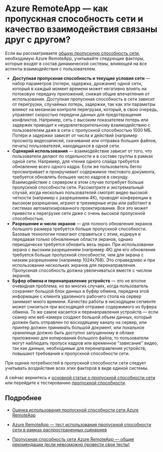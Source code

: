 <properties 
    pageTitle="Azure RemoteApp — как пропускная способность сети и качество взаимодействия связаны друг с другом? | Microsoft Azure"
	description="Сведения о том, как пропускная способность сети в Azure RemoteApp может влиять на качество взаимодействия с пользователем."
	services="remoteapp"
	documentationCenter="" 
	authors="lizap" 
	manager="mbaldwin" />

<tags 
    ms.service="remoteapp" 
    ms.workload="compute" 
    ms.tgt_pltfrm="na" 
    ms.devlang="na" 
    ms.topic="article" 
    ms.date="03/31/2016" 
    ms.author="elizapo" />

# Azure RemoteApp — как пропускная способность сети и качество взаимодействия связаны друг с другом?

Если вы рассматриваете [общую пропускную способность сети](remoteapp-bandwidth.md), необходимую Azure RemoteApp, учитывайте следующие факторы, которые входят в состав динамической системы, влияющей на все аспекты взаимодействия с пользователем.

- **Доступная пропускная способность и текущие условия сети** — набор параметров (потери, задержка, дрожание) одной сети, который в каждый момент времени может негативно влиять на потоковую передачу приложений, снижая общие впечатления от использования. Доступная пропускная способность в сети зависит от перегрузки, случайных потерь, задержки, так как эти параметры влияют на механизм контроля перегрузки, который, в свою очередь, управляет скоростью передачи данных для предотвращения конфликтов. Например, сеть с высоким показателем потерь или задержек приводит к неудовлетворительному взаимодействию с пользователем даже в сети с пропускной способностью 1000 МБ. Потери и задержки зависят от числа и действий (например просмотр видеозаписей, скачивание или отправка больших файлов, печать) пользователей, находящихся в одной сети.
- **Сценарий использования** — взаимодействие зависит от того, что пользователи делают по отдельности и в составе группы в рамках одной сети. Например, для чтения одного слайда требуется обновление всего одного кадра. Если же пользователь бегло просматривает и прокручивает содержимое текстового документа, требуется обновлять большее число кадров в секунду. Взаимодействие с сервером в этом случае потребует больше пропускной способности сети. Рассмотрите и экстремальный случай, когда несколько пользователей смотрят видео высокой четкости (например с разрешением 4K), проводят конференции в высоком разрешении, играют в трехмерные игры или работают в системах автоматизированного проектирования. Все это может привести к перегрузке сети даже с очень высокой пропускной способностью.
- **Разрешение и число экранов** — для полного обновления экранов большого размера требуется больше пропускной способности. Базовые технологии помогают справиться с этим, кодируя и передавая только обновленные области экранов, однако периодически требуется обновить весь экран. При использовании экрана с высоким разрешением (например 4K) для его обновления требуется больше пропускной способности, чем для экрана с низким разрешением (например 1024x768). Это справедливо и при использовании нескольких экранов для перенаправления. Пропускная способность должна увеличиваться вместе с числом экранов.
- **Буфер обмена и перенаправление устройств** — это не вполне очевидная проблема, но во многих случаях, когда пользователь сохраняет большой блок данных в буфер обмена, передача этой информации с клиента удаленного рабочего стола на сервер занимает много времени. Качество работы в нисходящем сегменте может снизиться при восходящей отправке содержимого из буфера обмена. То же самое касается и перенаправления устройств — если сканер или веб-камера создают большой объем данных, который должен быть отправлен по восходящему каналу на сервер, или принтер должен принимать большой документ, или локальное хранилище должно быть доступно запущенному в облаке приложению для копирования большого файла, то пользователи могут наблюдать пропуск кадров или временное "зависание" видео, так как данные, необходимые для перенаправления устройств, повышают требования к пропускной способности сети. 

При оценке потребностей в пропускной способности сети следует учитывать воздействие всех этих факторов в виде единой системы.

А сейчас вернитесь к [основной статье о пропускной способности сети](remoteapp-bandwidth.md) или перейдите к тестированию [пропускной способности](remoteapp-bandwidthtests.md).

## Подробнее
- [Оценка использования пропускной способности сети Azure RemoteApp](remoteapp-bandwidth.md)

- [Azure RemoteApp — тест использования пропускной способности сети в рамках распространенных сценариев](remoteapp-bandwidthtests.md)

- [Пропускная способность сети Azure RemoteApp — общие рекомендации (если невозможно провести свои тесты)](remoteapp-bandwidthguidelines.md)

<!---HONumber=AcomDC_0406_2016-->
